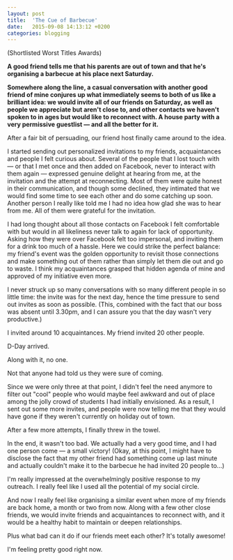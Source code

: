```yaml
---
layout: post
title:  'The Cue of Barbecue'
date:   2015-09-08 14:13:12 +0200
categories: blogging
---
```


(Shortlisted Worst Titles Awards)

**A good friend tells me that his parents are out of town and that he's organising a barbecue at his place next Saturday.**

**Somewhere along the line, a casual conversation with another good friend of mine conjures up what immediately seems to both of us like a brilliant idea: we would invite all of our friends on Saturday, as well as people we appreciate but aren't close to, and other contacts we haven't spoken to in ages but would like to reconnect with. A house party with a very permissive guestlist — and all the better for it.**

After a fair bit of persuading, our friend host finally came around to the idea.

I started sending out personalized invitations to my friends, acquaintances and people I felt curious about. Several of the people that I lost touch with — or that I met once and then added on Facebook, never to interact with them again — expressed genuine delight at hearing from me, at the invitation and the attempt at reconnecting. Most of them were quite honest in their communication, and though some declined, they intimated that we would find some time to see each other and do some catching up soon. Another person I really like told me I had no idea how glad she was to hear from me. All of them were grateful for the invitation.

I had long thought about all those contacts on Facebook I felt comfortable with but would in all likeliness never talk to again for lack of opportunity. Asking how they were over Facebook felt too impersonal, and inviting them for a drink too much of a hassle. Here we could strike the perfect balance: my friend's event was the golden opportunity to revisit those connections and make something out of them rather than simply let them die out and go to waste. I think my acquaintances grasped that hidden agenda of mine and approved of my initiative even more.

I never struck up so many conversations with so many different people in so little time: the invite was for the next day, hence the time pressure to send out invites as soon as possible. (This, combined with the fact that our boss was absent until 3.30pm, and I can assure you that the day wasn't very productive.)

I invited around 10 acquaintances. My friend invited 20 other people.

D-Day arrived.

Along with it, no one.

Not that anyone had told us they were sure of coming.

Since we were only three at that point, I didn't feel the need anymore to filter out "cool" people who would maybe feel awkward and out of place among the jolly crowd of students I had initially envisioned. As a result, I sent out some more invites, and people were now telling me that they would have gone if they weren't currently on holiday out of town.

After a few more attempts, I finally threw in the towel.

In the end, it wasn't too bad. We actually had a very good time, and I had one person come — a small victory! (Okay, at this point, I might have to disclose the fact that my other friend had something come up last minute and actually couldn't make it to the barbecue he had invited 20 people to...)

I'm really impressed at the overwhelmingly positive response to my outreach. I really feel like I used all the potential of my social circle.

And now I really feel like organising a similar event when more of my friends are back home, a month or two from now. Along with a few other close friends, we would invite friends and acquaintances to reconnect with, and it would be a healthy habit to maintain or deepen relationships.

Plus what bad can it do if our friends meet each other? It's totally awesome!

I'm feeling pretty good right now.